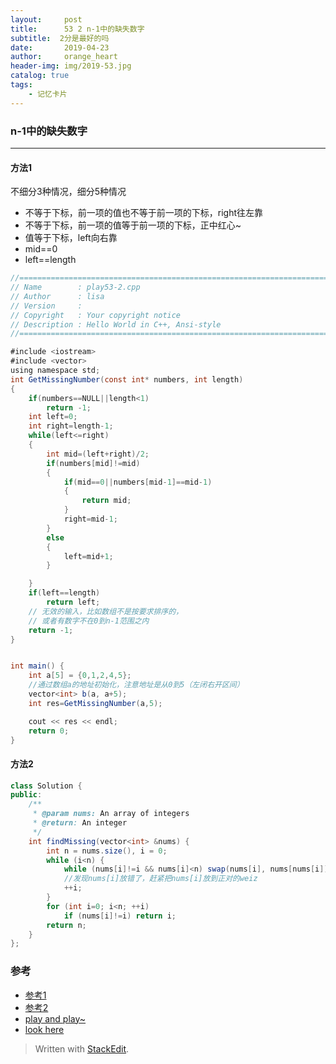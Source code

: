 ```yaml
---
layout:     post
title:      53 2 n-1中的缺失数字
subtitle:  2分是最好的吗
date:       2019-04-23
author:     orange_heart
header-img: img/2019-53.jpg
catalog: true
tags:
    - 记忆卡片
---
```


###   n-1中的缺失数字

---------------------
#### 方法1

不细分3种情况，细分5种情况
- 不等于下标，前一项的值也不等于前一项的下标，right往左靠
- 不等于下标，前一项的值等于前一项的下标，正中红心~
- 值等于下标，left向右靠
- mid==0
- left==length

```java
//============================================================================
// Name        : play53-2.cpp
// Author      : lisa
// Version     :
// Copyright   : Your copyright notice
// Description : Hello World in C++, Ansi-style
//============================================================================

#include <iostream>
#include <vector>
using namespace std;
int GetMissingNumber(const int* numbers, int length)
{
	if(numbers==NULL||length<1)
		return -1;
	int left=0;
	int right=length-1;
	while(left<=right)
	{
		int mid=(left+right)/2;
		if(numbers[mid]!=mid)
		{
			if(mid==0||numbers[mid-1]==mid-1)
			{
				return mid;
			}
			right=mid-1;
		}
		else
		{
			left=mid+1;
		}

	}
	if(left==length)
		return left;
    // 无效的输入，比如数组不是按要求排序的，
    // 或者有数字不在0到n-1范围之内
    return -1;
}


int main() {
	int a[5] = {0,1,2,4,5};
	//通过数组a的地址初始化，注意地址是从0到5（左闭右开区间）
	vector<int> b(a, a+5);
	int res=GetMissingNumber(a,5);

	cout << res << endl; 
	return 0;
}

```

#### 方法2
```java
class Solution {
public:
    /**
     * @param nums: An array of integers
     * @return: An integer
     */
    int findMissing(vector<int> &nums) {
        int n = nums.size(), i = 0;
        while (i<n) {
            while (nums[i]!=i && nums[i]<n) swap(nums[i], nums[nums[i]]);  
            //发现nums[i]放错了，赶紧把nums[i]放到正对的weiz
            ++i;
        }
        for (int i=0; i<n; ++i)
            if (nums[i]!=i) return i;
        return n;
    }
};
```

### 参考

- [参考1](https://github.com/zhedahht/CodingInterviewChinese2)
- [参考2](https://github.com/gatieme/CodingInterviews)
- [play and play~](https://www.lintcode.com/problem/missing-number/description)
- [look here](https://www.jiuzhang.com/solution/missing-number/#tag-highlight-lang-cpp)




> Written with [StackEdit](https://stackedit.io/).

<head>
    <script src="https://cdn.mathjax.org/mathjax/latest/MathJax.js?config=TeX-AMS-MML_HTMLorMML" type="text/javascript"></script>
    <script type="text/x-mathjax-config">
        MathJax.Hub.Config({
            tex2jax: {
            skipTags: ['script', 'noscript', 'style', 'textarea', 'pre'],
            inlineMath: [['$','$']]
            }
        });
    </script>
</head>
<!--stackedit_data:
eyJoaXN0b3J5IjpbLTEzNzk5Njg3LDEwMjQ0Njg0NSwtNDY1Nj
k5MzY4XX0=
-->